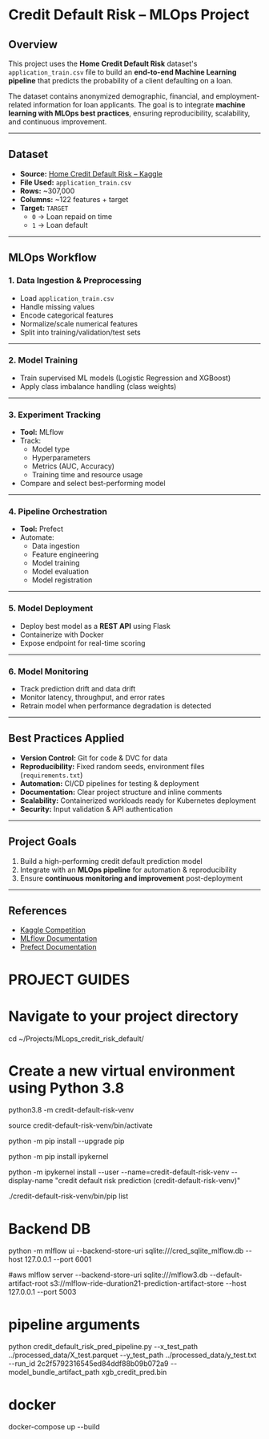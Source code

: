 # Credit Default Risk – MLOps Project

## Overview
This project uses the **Home Credit Default Risk** dataset's `application_train.csv` file to build an **end-to-end Machine Learning pipeline** that predicts the probability of a client defaulting on a loan.

The dataset contains anonymized demographic, financial, and employment-related information for loan applicants. The goal is to integrate **machine learning with MLOps best practices**, ensuring reproducibility, scalability, and continuous improvement.

---

## Dataset
- **Source:** [Home Credit Default Risk – Kaggle](https://www.kaggle.com/competitions/home-credit-default-risk)
- **File Used:** `application_train.csv`
- **Rows:** ~307,000
- **Columns:** ~122 features + target
- **Target:** `TARGET`
  - `0` → Loan repaid on time
  - `1` → Loan default

---

## MLOps Workflow

### 1. Data Ingestion & Preprocessing
- Load `application_train.csv`
- Handle missing values
- Encode categorical features
- Normalize/scale numerical features
- Split into training/validation/test sets

---

### 2. Model Training
- Train supervised ML models (Logistic Regression and XGBoost)
- Apply class imbalance handling (class weights)

---

### 3. Experiment Tracking
- **Tool:** MLflow
- Track:
  - Model type
  - Hyperparameters
  - Metrics (AUC, Accuracy)
  - Training time and resource usage
- Compare and select best-performing model

---

### 4. Pipeline Orchestration
- **Tool:** Prefect
- Automate:
  - Data ingestion
  - Feature engineering
  - Model training
  - Model evaluation
  - Model registration

---

### 5. Model Deployment
- Deploy best model as a **REST API** using Flask
- Containerize with Docker
- Expose endpoint for real-time scoring

---

### 6. Model Monitoring
- Track prediction drift and data drift
- Monitor latency, throughput, and error rates
- Retrain model when performance degradation is detected

---

## Best Practices Applied
- **Version Control:** Git for code & DVC for data
- **Reproducibility:** Fixed random seeds, environment files (`requirements.txt`)
- **Automation:** CI/CD pipelines for testing & deployment
- **Documentation:** Clear project structure and inline comments
- **Scalability:** Containerized workloads ready for Kubernetes deployment
- **Security:** Input validation & API authentication

---

## Project Goals
1. Build a high-performing credit default prediction model
2. Integrate with an **MLOps pipeline** for automation & reproducibility
3. Ensure **continuous monitoring and improvement** post-deployment

---

## References
- [Kaggle Competition](https://www.kaggle.com/competitions/home-credit-default-risk)
- [MLflow Documentation](https://mlflow.org/docs/latest/index.html)
- [Prefect Documentation](https://docs.prefect.io/)

# PROJECT GUIDES

# Navigate to your project directory
cd ~/Projects/MLops_credit_risk_default/

# Create a new virtual environment using Python 3.8
python3.8 -m credit-default-risk-venv

source credit-default-risk-venv/bin/activate

python -m pip install --upgrade pip

python -m pip install ipykernel

python -m ipykernel install --user --name=credit-default-risk-venv --display-name "credit default risk prediction (credit-default-risk-venv)"

./credit-default-risk-venv/bin/pip list

# Backend DB
python -m mlflow ui --backend-store-uri sqlite:///cred_sqlite_mlflow.db --host 127.0.0.1 --port 6001

#aws mlflow server --backend-store-uri sqlite:///mlflow3.db --default-artifact-root s3://mlflow-ride-duration21-prediction-artifact-store --host 127.0.0.1 --port 5003

# pipeline arguments
python credit_default_risk_pred_pipeline.py  --x_test_path ../processed_data/X_test.parquet --y_test_path ../processed_data/y_test.txt --run_id 2c2f5792316545ed84ddf88b09b072a9  --model_bundle_artifact_path xgb_credit_pred.bin

# docker
docker-compose up --build
